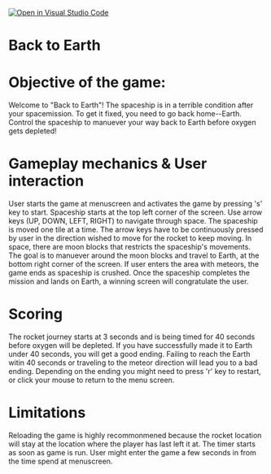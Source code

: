 [![Open in Visual Studio Code](https://classroom.github.com/assets/open-in-vscode-c66648af7eb3fe8bc4f294546bfd86ef473780cde1dea487d3c4ff354943c9ae.svg)](https://classroom.github.com/online_ide?assignment_repo_id=7931423&assignment_repo_type=AssignmentRepo)
# Back to Earth 

# Objective of the game:
Welcome to "Back to Earth"! The spaceship is in a terrible condition after your spacemission. To get it fixed, you need to go back home--Earth. Control the spaceship to manuever your way back to Earth before oxygen gets depleted!

# Gameplay mechanics & User interaction
User starts the game at menuscreen and activates the game by pressing 's' key to start. 
Spaceship starts at the top left corner of the screen. Use arrow keys (UP, DOWN, LEFT, RIGHT) to navigate through space. The spaceship is moved one tile at a time. The arrow keys have to be continuously pressed by user in the direction wished to move for the rocket to keep moving. 
In space, there are moon blocks that restricts the spaceship's movements. The goal is to manuever around the moon blocks and travel to Earth, at the bottom right corner of the screen. 
If user enters the area with meteors, the game ends as spaceship is crushed. 
Once the spaceship completes the mission and lands on Earth, a winning screen will congratulate the user.

# Scoring
The rocket journey starts at 3 seconds and is being timed for 40 seconds before oxygen will be depleted. 
If you have successfully made it to Earth under 40 seconds, you will get a good ending. Failing to reach the Earth witin 40 seconds or traveling to the meteor direction will lead you to a bad ending.
Depending on the ending you might need to press 'r' key to restart, or click your mouse to return to the menu screen.

# Limitations
 Reloading the game is highly recommonmened because the rocket location will stay at the location where the player has last left it at. 
 The timer starts as soon as game is run. User might enter the game a few seconds in from the time spend at menuscreen.
